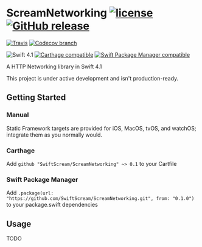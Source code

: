 # ScreamNetworking [![license](https://img.shields.io/github/license/SwiftScream/ScreamNetworking.svg)](https://raw.githubusercontent.com/SwiftScream/ScreamNetworking/master/LICENSE) [![GitHub release](https://img.shields.io/github/release/SwiftScream/ScreamNetworking.svg)](https://github.com/SwiftScream/ScreamNetworking/releases/latest)


[![Travis](https://api.travis-ci.com/SwiftScream/ScreamNetworking.svg?branch=master)](https://travis-ci.com/SwiftScream/ScreamNetworking)
[![Codecov branch](https://img.shields.io/codecov/c/github/SwiftScream/ScreamNetworking/master.svg)](https://codecov.io/gh/SwiftScream/ScreamNetworking/branch/master)

![Swift 4.1](https://img.shields.io/badge/swift-4.1-4BC51D.svg?style=flat)
[![Carthage compatible](https://img.shields.io/badge/Carthage-compatible-4BC51D.svg?style=flat)](https://github.com/Carthage/Carthage)
[![Swift Package Manager compatible](https://img.shields.io/badge/Swift%20Package%20Manager-compatible-4BC51D.svg?style=flat)](https://swift.org/package-manager/)

A HTTP Networking library in Swift 4.1

This project is under active development and isn't production-ready.

## Getting Started

### Manual
Static Framework targets are provided for iOS, MacOS, tvOS, and watchOS; integrate them as you normally would.

### Carthage
Add `github "SwiftScream/ScreamNetworking" ~> 0.1` to your Cartfile

### Swift Package Manager
Add `.package(url: "https://github.com/SwiftScream/ScreamNetworking.git", from: "0.1.0")` to your package.swift dependencies

## Usage

TODO
